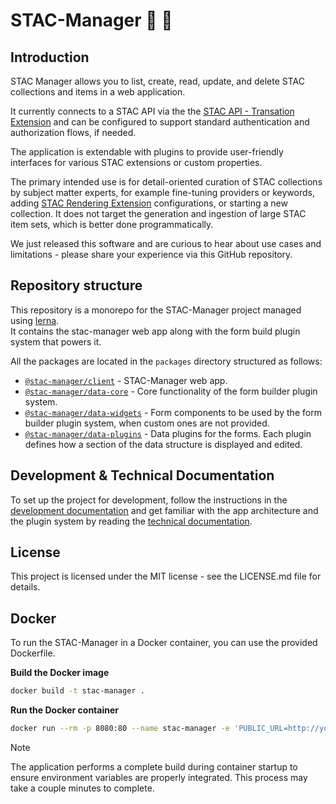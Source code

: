 # STAC-Manager 📡 📄

## Introduction

STAC Manager allows you to list, create, read, update, and delete STAC collections and items in a web application.

It currently connects to a STAC API via the the [STAC API - Transation Extension](https://github.com/stac-api-extensions/transaction) and can be configured to support standard authentication and authorization flows, if needed.

The application is extendable with plugins to provide user-friendly interfaces for various STAC extensions or custom properties.

The primary intended use is for detail-oriented curation of STAC collections by subject matter experts, for example fine-tuning providers or keywords, adding [STAC Rendering Extension](https://github.com/stac-extensions/render) configurations, or starting a new collection. It does not target the generation and ingestion of large STAC item sets, which is better done programmatically.

We just released this software and are curious to hear about use cases and limitations - please share your experience via this GitHub repository.


## Repository structure

This repository is a monorepo for the STAC-Manager project managed using [lerna](https://lerna.js.org/).  
It contains the stac-manager web app along with the form build plugin system that powers it.

All the packages are located in the `packages` directory structured as follows:

- [`@stac-manager/client`](./packages/client) - STAC-Manager web app.
- [`@stac-manager/data-core`](./packages/data-core) - Core functionality of the form builder plugin system.
- [`@stac-manager/data-widgets`](./packages/data-widgets) - Form components to be used by the form builder plugin system, when custom ones are not provided.
- [`@stac-manager/data-plugins`](./packages/data-plugins) - Data plugins for the forms. Each plugin defines how a section of the data structure is displayed and edited.

## Development & Technical Documentation

To set up the project for development, follow the instructions in the [development documentation](./DEVELOPMENT.md) and get familiar with the app architecture and the plugin system by reading the [technical documentation](./docs/README.md).

## License
This project is licensed under the MIT license - see the LICENSE.md file for details.

## Docker
To run the STAC-Manager in a Docker container, you can use the provided Dockerfile.

**Build the Docker image**
```bash
docker build -t stac-manager .
```

**Run the Docker container**
```bash
docker run --rm -p 8080:80 --name stac-manager -e 'PUBLIC_URL=http://your-url.com' stac-manager
```

> [!NOTE]
> The application performs a complete build during container startup to ensure environment variables are properly integrated. This process may take a couple minutes to complete.

